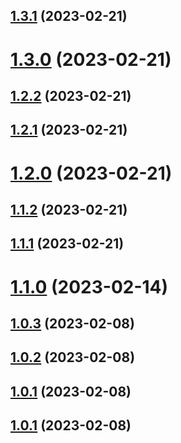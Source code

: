 ## [1.3.1](https://github.com/acelectic/tom-tom-manager-react/compare/v1.3.0...v1.3.1) (2023-02-21)

# [1.3.0](https://github.com/acelectic/tom-tom-manager-react/compare/v1.2.2...v1.3.0) (2023-02-21)

## [1.2.2](https://github.com/acelectic/tom-tom-manager-react/compare/v1.2.1...v1.2.2) (2023-02-21)

## [1.2.1](https://github.com/acelectic/tom-tom-manager-react/compare/v1.2.0...v1.2.1) (2023-02-21)

# [1.2.0](https://github.com/acelectic/tom-tom-manager-react/compare/v1.1.2...v1.2.0) (2023-02-21)

## [1.1.2](https://github.com/acelectic/tom-tom-manager-react/compare/v1.1.1...v1.1.2) (2023-02-21)

## [1.1.1](https://github.com/acelectic/tom-tom-manager-react/compare/v1.1.0...v1.1.1) (2023-02-21)

# [1.1.0](https://github.com/acelectic/tom-tom-manager-react/compare/v1.0.3...v1.1.0) (2023-02-14)

## [1.0.3](https://github.com/acelectic/tom-tom-manager-react/compare/v1.0.2...v1.0.3) (2023-02-08)

## [1.0.2](https://github.com/acelectic/tom-tom-manager-react/compare/v1.0.1...v1.0.2) (2023-02-08)

## [1.0.1](https://github.com/acelectic/tom-tom-manager-react/compare/v1.0.0...v1.0.1) (2023-02-08)

## [1.0.1](https://github.com/acelectic/tom-tom-manager-react/compare/v1.0.0...v1.0.1) (2023-02-08)
